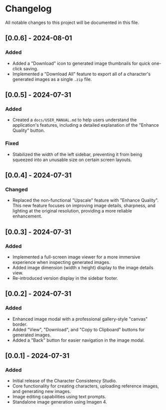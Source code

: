# Changelog

All notable changes to this project will be documented in this file.

## [0.0.6] - 2024-08-01

### Added
- Added a "Download" icon to generated image thumbnails for quick one-click saving.
- Implemented a "Download All" feature to export all of a character's generated images as a single `.zip` file.

## [0.0.5] - 2024-07-31

### Added
- Created a `docs/USER_MANUAL.md` to help users understand the application's features, including a detailed explanation of the "Enhance Quality" button.

### Fixed
- Stabilized the width of the left sidebar, preventing it from being squeezed into an unusable size on certain screen layouts.

## [0.0.4] - 2024-07-31

### Changed
- Replaced the non-functional "Upscale" feature with "Enhance Quality". This new feature focuses on improving image details, sharpness, and lighting at the original resolution, providing a more reliable enhancement.

## [0.0.3] - 2024-07-31

### Added
- Implemented a full-screen image viewer for a more immersive experience when inspecting generated images.
- Added image dimension (width x height) display to the image details view.
- Re-introduced version display in the sidebar footer.

## [0.0.2] - 2024-07-31

### Added
- Enhanced image modal with a professional gallery-style "canvas" border.
- Added "View", "Download", and "Copy to Clipboard" buttons for generated images.
- Added a "Back" button for easier navigation in the image modal.

## [0.0.1] - 2024-07-31

### Added
- Initial release of the Character Consistency Studio.
- Core functionality for creating characters, uploading reference images, and generating new images.
- Image editing capabilities using text prompts.
- Standalone image generation using Imagen 4.